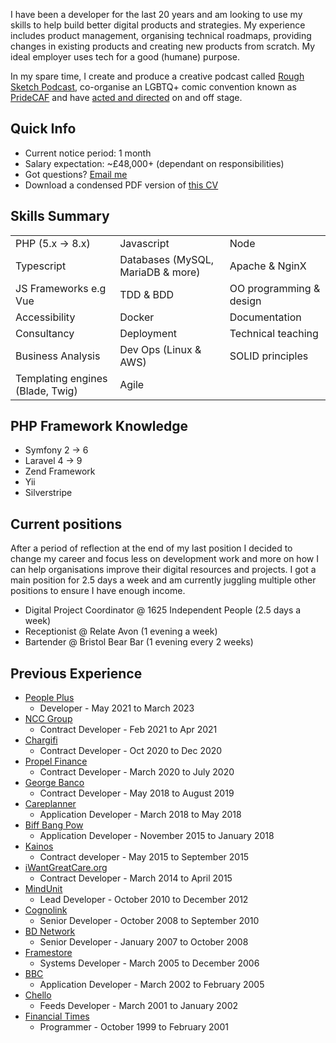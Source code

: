 I have been a developer for the last 20 years and am looking to use my skills to help build better digital products and strategies. My experience includes product management, organising technical roadmaps, providing changes in existing products and creating new products from scratch. My ideal employer uses tech for a good (humane) purpose.

In my spare time, I create and produce a creative podcast called [Rough Sketch Podcast](https://www.roughsketch.online), co-organise an LGBTQ+ comic convention known as [PrideCAF](https://pridecaf.co.uk/) and have [acted and directed](performance.md) on and off stage.

## Quick Info

* Current notice period: 1 month
* Salary expectation: ~&pound;48,000+ (dependant on responsibilities)
* Got questions? [Email me](mailto:me@catharsis.co.uk)
* Download a condensed PDF version of [this CV](downloads/Chris_Lock-CV.pdf)

## Skills Summary

| | | |
|--|--|--|
| PHP (5.x &rarr; 8.x) | Javascript | Node |
| Typescript | Databases (MySQL, MariaDB & more) | Apache & NginX |
| JS Frameworks e.g Vue | TDD & BDD | OO programming & design |
| Accessibility | Docker | Documentation |
| Consultancy | Deployment | Technical teaching |
| Business Analysis | Dev Ops (Linux & AWS) | SOLID principles |
| Templating engines (Blade, Twig) | Agile | |

## PHP Framework Knowledge

* Symfony 2 &rarr; 6
* Laravel 4 &rarr; 9
* Zend Framework
* Yii
* Silverstripe

## Current positions

After a period of reflection at the end of my last position I decided to change my career and focus less on development work and more on how I can help organisations improve their digital resources and projects. I got a main position for 2.5 days a week and am currently juggling multiple other positions to ensure I have enough income.

* Digital Project Coordinator @ 1625 Independent People (2.5 days a week)
* Receptionist @ Relate Avon (1 evening a week)
* Bartender @ Bristol Bear Bar (1 evening every 2 weeks) 

## Previous Experience

* [People Plus](experience/people-plus.md)
  * Developer - May 2021 to March 2023
* [NCC Group](experience/ncc.md)
  * Contract Developer - Feb 2021 to Apr 2021
* [Chargifi](experience/chargifi.md)
  * Contract Developer - Oct 2020 to Dec 2020
* [Propel Finance](experience/propel.md)
  * Contract Developer - March 2020 to July 2020
* [George Banco](experience/george-banco.md)
  * Contract Developer - May 2018 to August 2019
* [Careplanner](experience/careplanner.md)
  * Application Developer - March 2018 to May 2018
* [Biff Bang Pow](experience/biff-bang-pow.md)
  * Application Developer - November 2015 to January 2018
* [Kainos](experience/kainos.md)
  * Contract developer - May 2015 to September 2015
* [iWantGreatCare.org](experience/i-want-great-care.md)
  * Contract Developer - March 2014 to April 2015
* [MindUnit](experience/mind-unit.md)
  * Lead Developer - October 2010 to December 2012
* [Cognolink](experience/cognolink.md)
  * Senior Developer - October 2008 to September 2010
* [BD Network](experience/bd-network.md)
  * Senior Developer - January 2007 to October 2008
* [Framestore](experience/framestore.md)
  * Systems Developer - March 2005 to December 2006
* [BBC](experience/bbc.md)
  * Application Developer - March 2002 to February 2005
* [Chello](experience/chello.md)
  * Feeds Developer - March 2001 to January 2002
* [Financial Times](experience/financial-times.md)
  * Programmer - October 1999 to February 2001
